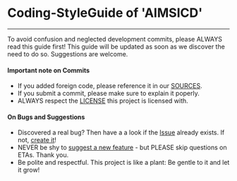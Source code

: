 # Coding-StyleGuide of 'AIMSICD'
--------------------------------

To avoid confusion and neglected development commits, please ALWAYS read this guide first!
This guide will be updated as soon as we discover the need to do so. Suggestions are welcome.

#### Important note on Commits

* If you added foreign code, please reference it in our [SOURCES](https://github.com/SecUpwN/Android-IMSI-Catcher-Detector/blob/master/SOURCES).
* If you submit a commit, please make sure to explain it poperly.
* ALWAYS respect the [LICENSE](https://github.com/SecUpwN/Android-IMSI-Catcher-Detector/blob/master/LICENSE) this project is licensed with.


#### On Bugs and Suggestions

* Discovered a real bug? Then have a a look if the [Issue](https://github.com/SecUpwN/Android-IMSI-Catcher-Detector/issues?state=open) already exists. If not, [create it](https://github.com/SecUpwN/Android-IMSI-Catcher-Detector/issues/new)!
* NEVER be shy to [suggest a new feature](https://github.com/SecUpwN/Android-IMSI-Catcher-Detector/blob/master/WANTED_FEATURES) - but PLEASE skip questions on ETAs. Thank you.
* Be polite and respectful. This project is like a plant: Be gentle to it and let it grow!
